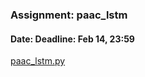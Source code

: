 ### Assignment: paac_lstm
#### Date: Deadline: Feb 14, 23:59

[paac_lstm.py](https://github.com/ufal/npfl122/tree/master/labs/11/paac_lstm.py)
